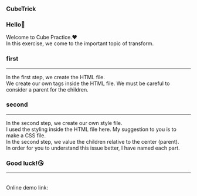 ### CubeTrick

### Hello👋
Welcome to Cube Practice.❤️<br>
In this exercise, we come to the important topic of transform.<br>

### first 
<hr>
In the first step, we create the HTML file.<br>
We create our own tags inside the HTML file. We must be careful to consider a parent for the children.<br>

### second
<hr>
In the second step, we create our own style file.<br>
I used the styling inside the HTML file here. My suggestion to you is to make a CSS file.<br>
In the second step, we value the children relative to the center (parent).<br>
In order for you to understand this issue better, I have named each part.<br>

### Good luck!😘<br>
<hr>
<br>
Online demo link:
